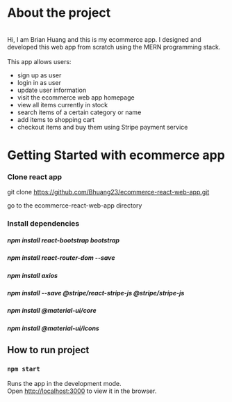 # About the project

<br>
Hi, I am Brian Huang and this is my ecommerce app.
I designed and developed this web app from scratch using the MERN programming stack. 
<br/>
<br>
This app allows users:

<br/>

* sign up as user
* login in as user
* update user information
* visit the ecommerce web app homepage
* view all items currently in stock
* search items of a certain category or name
* add items to shopping cart
* checkout items and buy them using Stripe payment service


# Getting Started with ecommerce app

### Clone react app
git clone https://github.com/Bhuang23/ecommerce-react-web-app.git

go to the ecommerce-react-web-app directory


### Install dependencies
##### npm install react-bootstrap bootstrap
##### npm install react-router-dom --save
##### npm install axios
##### npm install --save @stripe/react-stripe-js @stripe/stripe-js
##### npm install @material-ui/core
##### npm install @material-ui/icons
## How to run project
### `npm start`

Runs the app in the development mode.\
Open [http://localhost:3000](http://localhost:3000) to view it in the browser.

